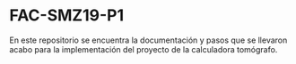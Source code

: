 # FAC-SMZ19-P1
En este repositorio se encuentra la documentación y pasos que se llevaron acabo para la implementación del proyecto de la calculadora tomógrafo.
